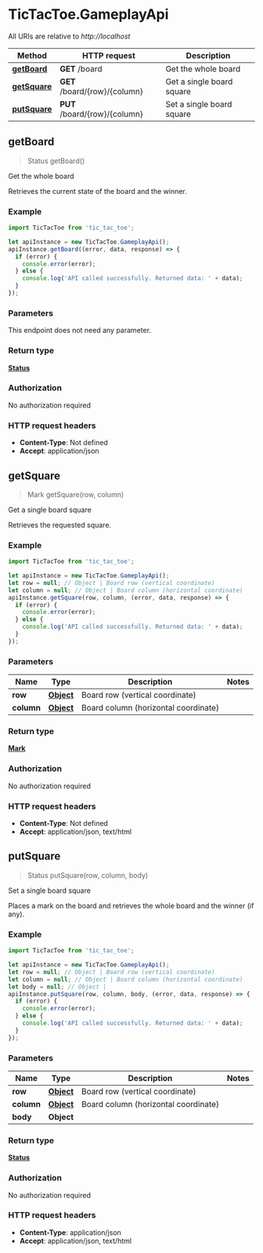 # TicTacToe.GameplayApi

All URIs are relative to *http://localhost*

Method | HTTP request | Description
------------- | ------------- | -------------
[**getBoard**](GameplayApi.md#getBoard) | **GET** /board | Get the whole board
[**getSquare**](GameplayApi.md#getSquare) | **GET** /board/{row}/{column} | Get a single board square
[**putSquare**](GameplayApi.md#putSquare) | **PUT** /board/{row}/{column} | Set a single board square



## getBoard

> Status getBoard()

Get the whole board

Retrieves the current state of the board and the winner.

### Example

```javascript
import TicTacToe from 'tic_tac_toe';

let apiInstance = new TicTacToe.GameplayApi();
apiInstance.getBoard((error, data, response) => {
  if (error) {
    console.error(error);
  } else {
    console.log('API called successfully. Returned data: ' + data);
  }
});
```

### Parameters

This endpoint does not need any parameter.

### Return type

[**Status**](Status.md)

### Authorization

No authorization required

### HTTP request headers

- **Content-Type**: Not defined
- **Accept**: application/json


## getSquare

> Mark getSquare(row, column)

Get a single board square

Retrieves the requested square.

### Example

```javascript
import TicTacToe from 'tic_tac_toe';

let apiInstance = new TicTacToe.GameplayApi();
let row = null; // Object | Board row (vertical coordinate)
let column = null; // Object | Board column (horizontal coordinate)
apiInstance.getSquare(row, column, (error, data, response) => {
  if (error) {
    console.error(error);
  } else {
    console.log('API called successfully. Returned data: ' + data);
  }
});
```

### Parameters


Name | Type | Description  | Notes
------------- | ------------- | ------------- | -------------
 **row** | [**Object**](.md)| Board row (vertical coordinate) | 
 **column** | [**Object**](.md)| Board column (horizontal coordinate) | 

### Return type

[**Mark**](Mark.md)

### Authorization

No authorization required

### HTTP request headers

- **Content-Type**: Not defined
- **Accept**: application/json, text/html


## putSquare

> Status putSquare(row, column, body)

Set a single board square

Places a mark on the board and retrieves the whole board and the winner (if any).

### Example

```javascript
import TicTacToe from 'tic_tac_toe';

let apiInstance = new TicTacToe.GameplayApi();
let row = null; // Object | Board row (vertical coordinate)
let column = null; // Object | Board column (horizontal coordinate)
let body = null; // Object | 
apiInstance.putSquare(row, column, body, (error, data, response) => {
  if (error) {
    console.error(error);
  } else {
    console.log('API called successfully. Returned data: ' + data);
  }
});
```

### Parameters


Name | Type | Description  | Notes
------------- | ------------- | ------------- | -------------
 **row** | [**Object**](.md)| Board row (vertical coordinate) | 
 **column** | [**Object**](.md)| Board column (horizontal coordinate) | 
 **body** | **Object**|  | 

### Return type

[**Status**](Status.md)

### Authorization

No authorization required

### HTTP request headers

- **Content-Type**: application/json
- **Accept**: application/json, text/html

